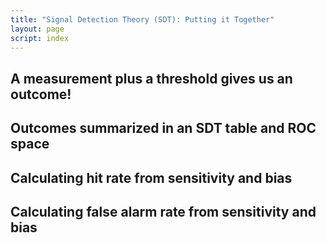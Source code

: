 ```yaml
---
title: "Signal Detection Theory (SDT): Putting it Together"
layout: page
script: index
---
```


## A measurement plus a threshold gives us an outcome!

<sdt-example-model>
  <sdt-control run pause reset coherence=".5" trials="10"></sdt-control>
  <rdk-task count="100" coherence=".5" trials="10"></rdk-task>
  <sdt-model interactive threshold bias distributions sensitivity histogram
    color="outcome" d="1.5" c="0"></sdt-model>
  <sdt-response feedback="outcome"></sdt-response>
</sdt-example-model>

## Outcomes summarized in an SDT table and ROC space

<sdt-example-model>
  <sdt-control run pause reset coherence=".5" trials="10"></sdt-control>
  <rdk-task count="100" coherence=".5" trials="10"></rdk-task>
  <sdt-model interactive threshold bias distributions sensitivity histogram
    color="outcome" d="1.5" c="0"></sdt-model>
  <sdt-response feedback="outcome"></sdt-response>
  <sdt-table display="accuracy" hits="0" misses="0" false-alarms="0" correct-rejections="0">
    </sdt-table>
  <roc-space hr=".5" far=".5" point="all" iso-d="none" iso-c="none"></roc-space>
</sdt-example-model>

## Calculating hit rate from sensitivity and bias

<sdt-equation-dc2hr></sdt-equation-dc2hr>

<sdt-equation-dc2hr numeric interactive d="0" c="0"></sdt-equation-dc2hr>

## Calculating false alarm rate from sensitivity and bias

<sdt-equation-dc2far></sdt-equation-dc2far>

<sdt-equation-dc2far numeric interactive d="0" c="0"></sdt-equation-dc2far>
